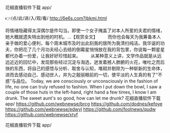 
花椒直播软件下载 app/




👉/点/此/进/入/观/看/ http://6e6s.com?jbkmi.html




将情绪隐藏得太深偶尔是件勾当。即使一个女子掩盖了对本人所爱的夫君的情绪，她大概就遗失特出到他的时机。...【观赏全文】
　　而你也会每天为我筹备本人亲手做的爱心便利，每个周末城市及时出此刻我的居所为我清扫纯洁。我华诞的功夫，你把花了几个月功夫经心去结的倒霉星悄悄放在我的背包里，你说每一颗星星都代办着一份爱，让我好好珍惜起来。
　　从某种意义上讲，文学作品就是从远远近近的回忆中，发现那些经过沉淀与淘选，迸发着撼人肺腑的火花，唯吐之而后快的东西，将自己的感悟与分析、取舍与认知，堆砌并剔除为一种崭新的生命体，进而去感动自己、感动世人，并为之靓丽眼前的一切，使平淡的人生真的有了“不惑”与品位。
Today, we are consciously or unconsciously in the fashion of life, no one can truly refused to fashion.
When I put down the bowl, I saw a couple of those huts in the left-hand, right hand a few times, I know I am drunk.
The sweet aunt's so good, how can let me drunk?
花椒直播软件下载 app/ https://github.com/webnewse/brcg
https://github.com/dodnes/kefoye
https://github.com/webnewse/edwyl
https://github.com/foolnews/qudw
https://github.com/webnewse/xtyf





花椒直播软件下载 app/
